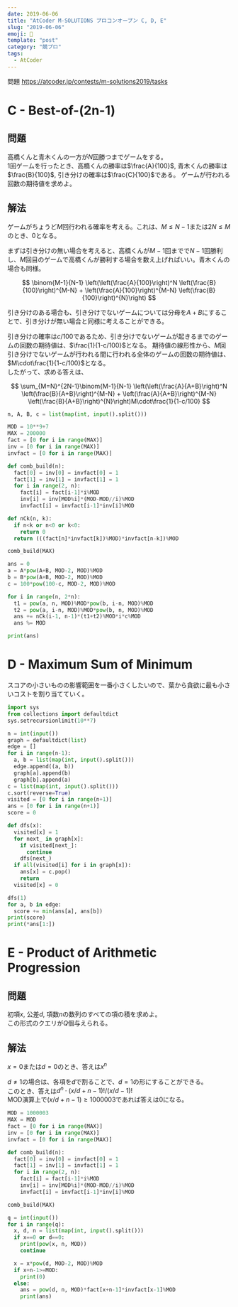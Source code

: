 ```yaml
---
date: 2019-06-06
title: "AtCoder M-SOLUTIONS プロコンオープン C, D, E"
slug: "2019-06-06"
emoji: 🐎
template: "post"
category: "競プロ"
tags:
  - AtCoder
---
```


問題 <https://atcoder.jp/contests/m-solutions2019/tasks>

# C - Best-of-(2n-1)

## 問題

高橋くんと青木くんの一方が$N$回勝つまでゲームをする。  
1回ゲームを行ったとき、高橋くんの勝率は$\frac{A}{100}$, 青木くんの勝率は$\frac{B}{100}$, 引き分けの確率は$\frac{C}{100}$である。
ゲームが行われる回数の期待値を求めよ。

## 解法

ゲームがちょうど$M$回行われる確率を考える。これは、$M\le N-1$または$2N\le M$のとき、$0$となる。

まずは引き分けの無い場合を考えると、高橋くんが$M-1$回までで$N-1$回勝利し、$M$回目のゲームで高橋くんが勝利する場合を数え上げればいい。青木くんの場合も同様。

$$
\binom{M-1}{N-1} \left(\left(\frac{A}{100}\right)^N \left(\frac{B}{100}\right)^{M-N} + \left(\frac{A}{100}\right)^{M-N} \left(\frac{B}{100}\right)^{N}\right)
$$

引き分けのある場合も、引き分けでないゲームについては分母を$A+B$にすることで、引き分けが無い場合と同様に考えることができる。  

引き分けの確率は$c/100$であるため、引き分けでないゲームが起きるまでのゲームの回数の期待値は、$\frac{1}{1-c/100}$となる。
期待値の線形性から、$M$回引き分けでないゲームが行われる間に行われる全体のゲームの回数の期待値は、$M\cdot\frac{1}{1-c/100}$となる。  
したがって、求める答えは、

$$
\sum_{M=N}^{2N-1}\binom{M-1}{N-1} \left(\left(\frac{A}{A+B}\right)^N \left(\frac{B}{A+B}\right)^{M-N} + \left(\frac{A}{A+B}\right)^{M-N} \left(\frac{B}{A+B}\right)^{N}\right)M\cdot\frac{1}{1-c/100}
$$

```python
n, A, B, c = list(map(int, input().split()))

MOD = 10**9+7
MAX = 200000
fact = [0 for i in range(MAX)]
inv = [0 for i in range(MAX)]
invfact = [0 for i in range(MAX)]

def comb_build(n):
  fact[0] = inv[0] = invfact[0] = 1
  fact[1] = inv[1] = invfact[1] = 1
  for i in range(2, n):
    fact[i] = fact[i-1]*i%MOD
    inv[i] = inv[MOD%i]*(MOD-MOD//i)%MOD
    invfact[i] = invfact[i-1]*inv[i]%MOD

def nCk(n, k):
  if n<k or n<0 or k<0:
    return 0
  return (((fact[n]*invfact[k])%MOD)*invfact[n-k])%MOD

comb_build(MAX)

ans = 0
a = A*pow(A+B, MOD-2, MOD)%MOD
b = B*pow(A+B, MOD-2, MOD)%MOD
c = 100*pow(100-c, MOD-2, MOD)%MOD

for i in range(n, 2*n):
  t1 = pow(a, n, MOD)%MOD*pow(b, i-n, MOD)%MOD
  t2 = pow(a, i-n, MOD)%MOD*pow(b, n, MOD)%MOD
  ans += nCk(i-1, n-1)*(t1+t2)%MOD*i*c%MOD
  ans %= MOD

print(ans)
```

# D - Maximum Sum of Minimum

スコアの小さいものの影響範囲を一番小さくしたいので、葉から貪欲に最も小さいコストを割り当てていく。

```python
import sys
from collections import defaultdict
sys.setrecursionlimit(10**7)

n = int(input())
graph = defaultdict(list)
edge = []
for i in range(n-1):
  a, b = list(map(int, input().split()))
  edge.append((a, b))
  graph[a].append(b)
  graph[b].append(a)
c = list(map(int, input().split()))
c.sort(reverse=True)
visited = [0 for i in range(n+1)]
ans = [0 for i in range(n+1)]
score = 0

def dfs(x):
  visited[x] = 1
  for next_ in graph[x]:
    if visited[next_]:
      continue
    dfs(next_)
  if all(visited[i] for i in graph[x]):
    ans[x] = c.pop()
    return
  visited[x] = 0

dfs(1)
for a, b in edge:
  score += min(ans[a], ans[b])
print(score)
print(*ans[1:])
```

# E - Product of Arithmetic Progression

## 問題

初項$x$, 公差$d$, 項数$n$の数列のすべての項の積を求めよ。  
この形式のクエリが$Q$個与えられる。

## 解法

$x=0$または$d=0$のとき、答えは$x^n$

$d\neq 1$の場合は、各項を$d$で割ることで、$d=1$の形にすることができる。  
このとき、答えは$d^n\cdot(x/d+n-1)!/(x/d-1)!$  
MOD演算上で$(x/d+n-1)\ge 1000003$であれば答えは$0$になる。

```python
MOD = 1000003
MAX = MOD
fact = [0 for i in range(MAX)]
inv = [0 for i in range(MAX)]
invfact = [0 for i in range(MAX)]

def comb_build(n):
  fact[0] = inv[0] = invfact[0] = 1
  fact[1] = inv[1] = invfact[1] = 1
  for i in range(2, n):
    fact[i] = fact[i-1]*i%MOD
    inv[i] = inv[MOD%i]*(MOD-MOD//i)%MOD
    invfact[i] = invfact[i-1]*inv[i]%MOD

comb_build(MAX)

q = int(input())
for i in range(q):
  x, d, n = list(map(int, input().split()))
  if x==0 or d==0:
    print(pow(x, n, MOD))
    continue

  x = x*pow(d, MOD-2, MOD)%MOD
  if x+n-1>=MOD:
    print(0)
  else:
    ans = pow(d, n, MOD)*fact[x+n-1]*invfact[x-1]%MOD
    print(ans)
```
